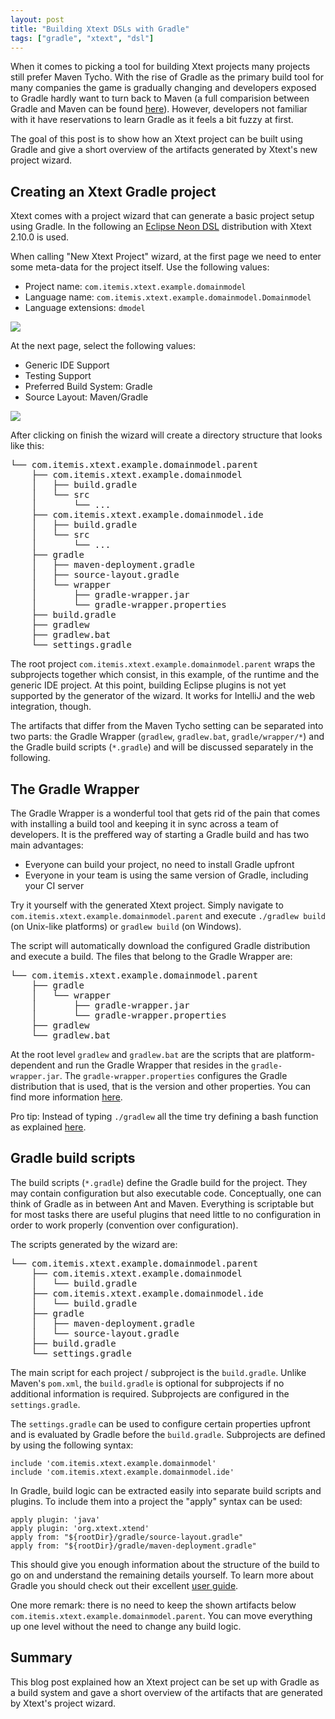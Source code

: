```yaml
---
layout: post
title: "Building Xtext DSLs with Gradle"
tags: ["gradle", "xtext", "dsl"]
---
```


When it comes to picking a tool for building Xtext projects many projects still prefer Maven Tycho. With the rise of Gradle as the primary build tool for many companies the game is gradually changing and developers exposed to Gradle hardly want to turn back to Maven (a full comparision between Gradle and Maven can be found [here](https://gradle.org/maven_vs_gradle/)). However, developers not familiar with it have reservations to learn Gradle as it feels a bit fuzzy at first.

The goal of this post is to show how an Xtext project can be built using Gradle and give a short overview of the artifacts generated by Xtext's new project wizard.

## Creating an Xtext Gradle project

Xtext comes with a project wizard that can generate a basic project setup using Gradle. In the following an [Eclipse Neon DSL](http://www.eclipse.org/downloads/packages/eclipse-ide-java-and-dsl-developers/neonr) distribution with Xtext 2.10.0 is used.

When calling "New Xtext Project" wizard, at the first page we need to enter some meta-data for the project itself. Use the following values:

- Project name: `com.itemis.xtext.example.domainmodel`
- Language name: `com.itemis.xtext.example.domainmodel.Domainmodel`
- Language extensions: `dmodel`

<img src="{{ site.baseUrl }}/img/posts/2016-07-29-Building-Xtext-DSLs-with-Gradle/new_wizard_page1.png"/>

At the next page, select the following values:

- Generic IDE Support
- Testing Support
- Preferred Build System: Gradle
- Source Layout: Maven/Gradle

<img src="{{ site.baseUrl }}/img/posts/2016-07-29-Building-Xtext-DSLs-with-Gradle/new_wizard_page2.png" />


After clicking on finish the wizard will create a directory structure that looks like this:

<pre>
└── com.itemis.xtext.example.domainmodel.parent
    ├── com.itemis.xtext.example.domainmodel
    │   ├── build.gradle
    │   └── src
    │       └── ...
    ├── com.itemis.xtext.example.domainmodel.ide
    │   ├── build.gradle
    │   └── src
    │       └── ...
    ├── gradle
    │   ├── maven-deployment.gradle
    │   ├── source-layout.gradle
    │   └── wrapper
    │       ├── gradle-wrapper.jar
    │       └── gradle-wrapper.properties
    ├── build.gradle
    ├── gradlew
    ├── gradlew.bat
    └── settings.gradle
</pre>

The root project `com.itemis.xtext.example.domainmodel.parent` wraps the subprojects together which consist, in this example, of the runtime and the generic IDE project. At this point, building Eclipse plugins is not yet supported by the generator of the wizard. It works for IntelliJ and the web integration, though.

The artifacts that differ from the Maven Tycho setting can be separated into two parts: the Gradle Wrapper (`gradlew`, `gradlew.bat`, `gradle/wrapper/*`) and the Gradle build scripts (`*.gradle`) and will be discussed separately in the following.

## The Gradle Wrapper

The Gradle Wrapper is a wonderful tool that gets rid of the pain that comes with installing a build tool and keeping it in sync across a team of developers. It is the preffered way of starting a Gradle build and has two main advantages:

- Everyone can build your project, no need to install Gradle upfront
- Everyone in your team is using the same version of Gradle, including your CI server

Try it yourself with the generated Xtext project. Simply navigate to 
`com.itemis.xtext.example.domainmodel.parent` and execute `./gradlew build` (on Unix-like platforms) or `gradlew build` (on Windows).

The script will automatically download the configured Gradle distribution and execute a build. The files that belong to the Gradle Wrapper are:

<pre>
└── com.itemis.xtext.example.domainmodel.parent
    ├── gradle
    │   └── wrapper
    │       ├── gradle-wrapper.jar
    │       └── gradle-wrapper.properties
    ├── gradlew
    └── gradlew.bat
</pre>

At the root level `gradlew` and `gradlew.bat` are the scripts that are platform-dependent and run the Gradle Wrapper that resides in the `gradle-wrapper.jar`. The `gradle-wrapper.properties` configures the Gradle distribution that is used, that is the version and other properties. You can find more information [here](https://docs.gradle.org/current/userguide/gradle_wrapper.html).

Pro tip: Instead of typing `./gradlew` all the time try defining a bash function as explained [here](http://blog.franzbecker.io/2016/03/28/gradle-bash-function/).

## Gradle build scripts

The build scripts (`*.gradle`) define the Gradle build for the project. They may contain configuration but also executable code. Conceptually, one can think of Gradle as in between Ant and Maven. Everything is scriptable but for most tasks there are useful plugins that need little to no configuration in order to work properly (convention over configuration).

The scripts generated by the wizard are:
<pre>
└── com.itemis.xtext.example.domainmodel.parent
    ├── com.itemis.xtext.example.domainmodel
    │   └── build.gradle
    ├── com.itemis.xtext.example.domainmodel.ide
    │   └── build.gradle
    ├── gradle
    │   ├── maven-deployment.gradle
    │   └── source-layout.gradle
    ├── build.gradle
    └── settings.gradle
</pre>

The main script for each project / subproject is the `build.gradle`. Unlike Maven's `pom.xml`, the `build.gradle` is optional for subprojects if no additional information is required. Subprojects are configured in the `settings.gradle`. 

The `settings.gradle` can be used to configure certain properties upfront and is evaluated by Gradle before the `build.gradle`. Subprojects are defined by using the following syntax:

```
include 'com.itemis.xtext.example.domainmodel'
include 'com.itemis.xtext.example.domainmodel.ide'
```

In Gradle, build logic can be extracted easily into separate build scripts and plugins. To include them into a project the "apply" syntax can be used:

```
apply plugin: 'java'
apply plugin: 'org.xtext.xtend'
apply from: "${rootDir}/gradle/source-layout.gradle"
apply from: "${rootDir}/gradle/maven-deployment.gradle"
```

This should give you enough information about the structure of the build to go on and understand the remaining details yourself. To learn more about Gradle you should check out their excellent [user guide](https://docs.gradle.org/current/userguide/userguide.html). 

One more remark: there is no need to keep the shown artifacts below `com.itemis.xtext.example.domainmodel.parent`. You can move everything up one level without the need to change any build logic.

## Summary

This blog post explained how an Xtext project can be set up with Gradle as a build system and gave a short overview of the artifacts that are generated by Xtext's project wizard.